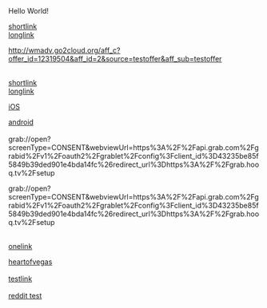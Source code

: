 <html>
<head>
</head>
<body>
Hello World!
  
  <a href="https://babylonbytelushealth.onelink.me/b68S/574f041c">shortlink</a>
  <br>
  <a href="https://babylonbytelushealth.onelink.me/b68S?pid=TEST&c=TEST&af_dp=babylonbytelushealth%3A%2F%2Fconsult&af_web_dp=https%3A%2F%2Fwww.telus.com%2Fen%2Fbc%2Fhealth%2Fpersonal%2Fbabylon%3FINTCMP%3DVAN_babylon">longlink</a>
  
  <a href="http://wmadv.go2cloud.org/aff_c?offer_id=12319504&aff_id=2&source=testoffer&aff_sub=testoffer">http://wmadv.go2cloud.org/aff_c?offer_id=12319504&aff_id=2&source=testoffer&aff_sub=testoffer</a>
  
  <br>
  <a href="https://sports.onelink.me/595412233/nbaleaguepasspreview">shortlink</a>
  <br>
  <a href="https://sports.onelink.me/595412233?pid=LandingPage&c=US_Engagement_YMktg_NBALeaguePass&af_sub1=Engagement&af_sub2=US_YMktg&af_sub5=EarlBirdPassPreview_Static&af_dp=ysportacular%3A%2F%2Fv2%2Flivehub%3FchannelId%3Dnba&af_web_dp=https%3A%2F%2Fsports.yahoo.com%2Fvideos%2Fthe-bounce">longlink</a>
  
  
  
  <a href="http://liquidpch.go2cloud.org/aff_c?offer_id=6162&aff_id=1&source=testoffer&aff_sub=testoffer">iOS</a>
  
<a href="http://liquidpch.go2cloud.org/aff_c?offer_id=6164&aff_id=1&source=testoffer&aff_sub=testoffer">android</a>
<br>
<br>
grab://open?screenType=CONSENT&webviewUrl=https%3A%2F%2Fapi.grab.com%2Fgrabid%2Fv1%2Foauth2%2Fgrablet%2Fconfig%3Fclient_id%3D43235be85f5849b39ded901e4bda14fc%26redirect_url%3Dhttps%3A%2F%2Fgrab.hooq.tv%2Fsetup

grab://open?screenType=CONSENT&webviewUrl=https%3A%2F%2Fapi.grab.com%2Fgrabid%2Fv1%2Foauth2%2Fgrablet%2Fconfig%3Fclient_id%3D43235be85f5849b39ded901e4bda14fc%26redirect_url%3Dhttps%3A%2F%2Fgrab.hooq.tv%2Fsetup

<br>
<a href="https://grab.onelink.me/2695613898?pid=test&c=yc&is_retargeting=true&af_dp=grab%3A%2F%2Fopen%3FscreenType%3DCONSENT%26webviewUrl%3Dhttps%3A%2F%2Fapi.grab.com%2Fgrabid%2Fv1%2Foauth2%2Fgrablet%2Fconfig%3Fclient_id%3D43235be85f5849b39ded901e4bda14fc%26redirect_url%3Dhttps%3A%2F%2Fgrab.hooq.tv%2Fsetup&af_force_deeplink=true&af_web_dp=https%3A%2F%2Fwww.grab.com%2F&af_ios_url=https%3A%2F%2Fwww.grab.com%2F">onelink</a>
<br>

<a href="https://hov.onelink.me/821432192?pid=pmqa&c=z_test3009_6s&af_dp=heartofvegas%3A%2F%2F&af_web_dp=https%3A%2F%2Fapps.facebook.com%2Fheart_of_vegas&promotion_code=beacon&af_force_deeplink=true">heartofvegas</a>
<br>
<br>
<a href="https://app.aflink.com/com.gen.workoutme?c=test_c&af_c_id=test_c_id&af_siteid=test_siteid&af_adset=test_adset&af_ad=test_ad&af_ad_id=test_ad_id&af_adset_id=test_adset_id&af_ad_type=test_ad_type&pid=bytedance_int&af_click_lookback=7d&clickid=test_clickid&android_id=42ffd14fc5011c0&imei=&idfa=&os=&redirect=false&af_ip=&af_ua=&af_lang=zh-Hans-CN">testlink</a>
<br>
<br>
<a href="https://app.appsflyer.com/id1392651594?af_ad_id=test_ad_id&af_c_id=724699091607973108&pid=reddit_int&c=AdSet1&af_ad=My_Ad&af_adset_id=724699096277001333&idfa=7473FD34-89C2-4A11-9CBC-CC520D607EE7&cachebuster=test_cachebuster&redirect=false">reddit test</a>
</body>
</html>
